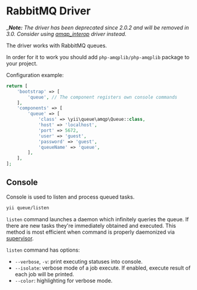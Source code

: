 RabbitMQ Driver
===============

__**Note:** The driver has been deprecated since 2.0.2 and will be removed in 3.0. Consider using [amqp_interop](driver-amqp-interop.md) driver instead._

The driver works with RabbitMQ queues.

In order for it to work you should add `php-amqplib/php-amqplib` package to your project.

Configuration example:

```php
return [
    'bootstrap' => [
        'queue', // The component registers own console commands
    ],
    'components' => [
        'queue' => [
            'class' => \yii\queue\amqp\Queue::class,
            'host' => 'localhost',
            'port' => 5672,
            'user' => 'guest',
            'password' => 'guest',
            'queueName' => 'queue',
        ],
    ],
];
```

Console
-------

Console is used to listen and process queued tasks.

```sh
yii queue/listen
```

`listen` command launches a daemon which infinitely queries the queue. If there are new tasks
they're immediately obtained and executed. This method is most efficient when command is properly
daemonized via [supervisor](worker.md#supervisor).

`listen` command has options:

- `--verbose`, `-v`: print executing statuses into console.
- `--isolate`: verbose mode of a job execute. If enabled, execute result of each job will be printed.
- `--color`: highlighting for verbose mode.
